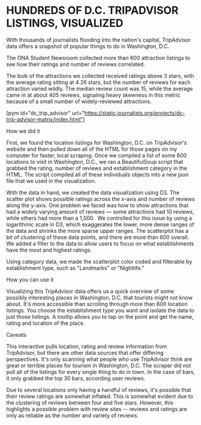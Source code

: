 # HUNDREDS OF D.C. TRIPADVISOR LISTINGS, VISUALIZED
With thousands of journalists flooding into the nation's capital, TripAdvisor data offers a snapshot of popular things to do in Washington, D.C.

The ONA Student Newsroom collected more than 600 attraction listings to see how their ratings and number of reviews correlated.

The bulk of the attractions we collected received ratings above 3 stars, with the average rating sitting at 4.26 stars, but the number of reviews for each attraction varied wildly. The median review count was 15, while the average came in at about 405 reviews, signaling heavy skewness in this metric because of a small number of widely-reviewed attractions.

[pym id="dc_trip_advisor" url="https://static.journalists.org/projects/dc-trip-advisor-matrix/index.html"]

How we did it

First, we found the location listings for Washington, D.C. on TripAdvisor's website and then pulled down all of the HTML for those pages on my computer for faster, local scraping. Once we compiled a list of some 600 locations to visit in Washington, D.C., we ran a BeautifulSoup script that grabbed the rating, number of reviews and establishment category in the HTML. The script compiled all of these individuals objects into a new json file that we used in the visualization.

With the data in hand, we created the data visualization using D3. The scatter plot shows possible ratings across the x-axis and number of reviews along the y-axis. One problem we faced was how to show attractions that had a widely varying amount of reviews — some attractions had 10 reviews, while others had more than a 1,000.  We controlled for this issue by using a logarithmic scale in D3, which exaggerates the lower, more dense ranges of the data and shrinks the more sparse upper ranges. The scatterplot has a bit of clustering of these data points, and there are more than 600 overall. We added a filter to the data to allow users to focus on what establishments have the most and highest ratings.

Using category data, we made the scatterplot color coded and filterable by establishment type, such as "Landmarks" or "Nightlife."

How you can use it

Visualizing this TripAdvisor data offers us a quick overview of some possibly interesting places in Washington, D.C. that tourists might not know about. It's more accessible than scrolling through more than 600 location listings. You choose the establishment type you want and isolate the data to just those listings. A tooltip allows you to tap on the point and get the name, rating and location of the place.

Caveats

This interactive pulls location, rating and review information from TripAdvisor, but there are other data sources that offer differing perspectives. It's only scanning what people who use TripAdvisor think are great or terrible places for tourism in Washington, D.C. The scraper did not pull all of the listings for every single thing to do in town. In the case of bars, it only grabbed the top 30 bars, according user reviews.

Due to several locations only having a handful of reviews, it's possible that their review ratings are somewhat inflated. This is somewhat evident due to the clustering of reviews between four and five stars. However, this highlights a possible problem with review sites -- reviews and ratings are only as reliable as the number and variety of reviews.
